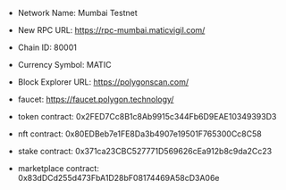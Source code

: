 * Network Name: Mumbai Testnet
* New RPC URL: https://rpc-mumbai.maticvigil.com/
* Chain ID: 80001
* Currency Symbol: MATIC
* Block Explorer URL: https://polygonscan.com/
* faucet: https://faucet.polygon.technology/

* token contract: 0x2FED7Cc8B1c8Ab9915c344Fb6D9EAE10349393D3
* nft contract: 0x80EDBeb7e1FE8Da3b4907e19501F765300Cc8C58 
* stake contract: 0x371ca23CBC527771D569626cEa912b8c9da2Cc23
* marketplace contract: 0x83dDCd255d473FbA1D28bF08174469A58cD3A06e
